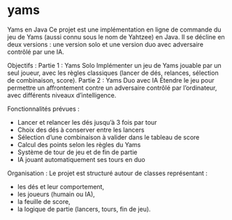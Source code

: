 # yams
Yams en Java
Ce projet est une implémentation en ligne de commande du jeu de Yams (aussi connu sous le nom de Yahtzee) en Java. Il se décline en deux versions : une version solo et une version duo avec adversaire contrôlé par une IA.

Objectifs :
Partie 1 : Yams Solo
Implémenter un jeu de Yams jouable par un seul joueur, avec les règles classiques (lancer de dés, relances, sélection de combinaison, score).
Partie 2 : Yams Duo avec IA
Étendre le jeu pour permettre un affrontement contre un adversaire contrôlé par l’ordinateur, avec différents niveaux d’intelligence.

Fonctionnalités prévues :
- Lancer et relancer les dés jusqu’à 3 fois par tour
- Choix des dés à conserver entre les lancers
- Sélection d’une combinaison à valider dans le tableau de score
- Calcul des points selon les règles du Yams
- Système de tour de jeu et de fin de partie
- IA jouant automatiquement ses tours en duo

Organisation :
Le projet est structuré autour de classes représentant :
- les dés et leur comportement,
- les joueurs (humain ou IA),
- la feuille de score,
- la logique de partie (lancers, tours, fin de jeu).
